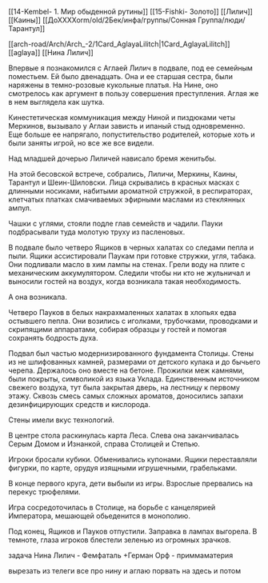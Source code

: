 [[14-Kembel- 1. Мир обыденной рутины]]
[[15-Fishki- Золото]]
 [[Лилич]]
 [[Каины]]
 [[ДоХХХХоrm/old/2Бек/инфа/группы/Сонная Группа/люди/Тарантул]]
 
[[arch-road/Arch/Arch_-2/1Card_AglayaLilitch|1Card_AglayaLilitch]]
[[aglaya]]
[[Нина Лилич]]


Впервые я познакомился с Аглаей Лилич в подвале, под ее семейным поместьем. Ей было двенадцать. Она и ее старшая сестра, были наряжены в темно-розовые кукольные платья. На Нине, оно смотрелось как аргумент в пользу совершения преступления. Аглая же в нем выглядела как шутка. 

Кинестетическая коммуникация между Ниной и пиздюками четы Меркинов, вызывало у Аглаи зависть и ипаный стыд одновременно. Еще больше ее напрягало, попустительство родителей, которые хоть и были заняты игрой, но все же все видели.

Над младшей дочерью Лиличей нависало бремя женитьбы.

На этой бесовской встрече, собрались, Лиличи, Меркины, Каины, Тарантул и Шеин-Шиловски. Лица скрывались в красных масках с длинными носиками, набитыми ароматной стружкой, в респираторах, клетчатых платках смачиваемых эфирными маслами из стеклянных ампул. 

Чашки с углями, стояли подле глав семейств и чадили. Пауки подбрасывали туда молотую труху из пасленовых.

В подвале было четверо Ящиков в черных халатах со следами пепла и пыли. Ящики ассистировали Паукам при готовке стружки, угля, табака. Они подливали масло в хим лампы на стенах. Грели воду на плите с механическим аккумулятором. Следили чтобы ни кто не жульничал и выносили гостей на воздух, когда возникала такая необходимость. 

А она возникала.  

Четверо Пауков в белых накрахмаленных халатах в хлопьях едва остывшего пепла. Они возились с иголками, трубочками, проводками и скрипящими аппаратами, собирая образцы у гостей и помогая сохранять бодрость духа.

Подвал был частью модернизированного фундамента Столицы. Стены из не шлифованных камней, размерами от детского кулака и до бычьего черепа. Держалось оно вместе на бетоне. Прожилки меж камнями, были покрыты, символикой из языка Уклада. Единственным источником свежего воздуха, тут была закрытая дверь, на лестницу к первому этажу. Сквозь смесь самых сложных ароматов, доносились запахи дезинфицирующих средств и кислорода. 

Стены имели вкус технологий.

В центре стола раскинулась карта Леса. Слева она заканчивалась Серым Домом и Изнанкой, справа Столицей и Степью. 

Игроки бросали кубики. Обменивались купонами. Ящики переставляли фигурки, по карте, орудуя изящными игрушечными, грабельками.

В конце первого круга, дети выбыли из игры. Взрослые прервались на перекус трюфелями.

Игра сосредоточилась в Столице, на борьбе с канцелярией Императора, мешающей обьеденится в монополию.  

Под конец, Ящиков и Пауков отпустили. Заправка в лампах выгорела. В темноте, глаза игроков блестели зеленью из огромных зрачков.



задача 
	Нина Лилич - Фемфаталь
	+Герман Орф 
		- приммаматерия

вырезать из телеги все про нину и аглаю
порвать на здесь и потом

